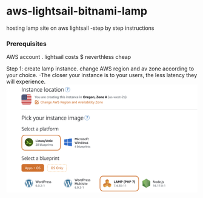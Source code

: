# aws-lightsail-bitnami-lamp
hosting lamp site on aws lightsail -step by step instructions
### Prerequisites
AWS account . lightsail costs $ neverthless cheap

Step 1: create lamp instance. change AWS region and av zone according to your choice. -The closer your instance is to your users, the less latency they will experience.
![AWS Lightsail](/images/img1.png?raw=true "AWS Lightsail")

